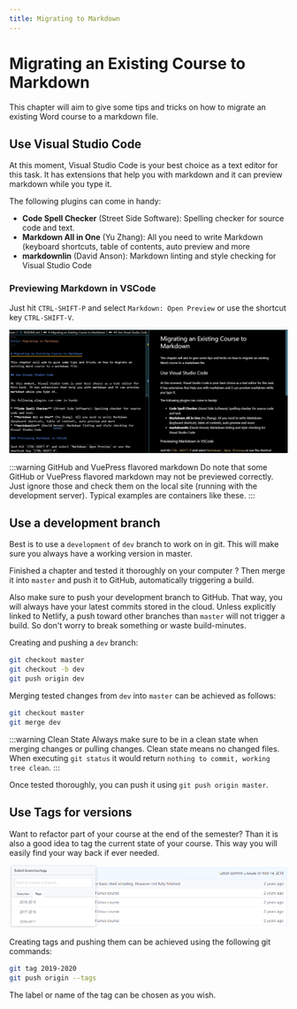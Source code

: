 ```yaml
---
title: Migrating to Markdown
---
```


# Migrating an Existing Course to Markdown

This chapter will aim to give some tips and tricks on how to migrate an existing Word course to a markdown file.

## Use Visual Studio Code

At this moment, Visual Studio Code is your best choice as a text editor for this task. It has extensions that help you with markdown and it can preview markdown while you type it.

The following plugins can come in handy:

* **Code Spell Checker** (Street Side Software): Spelling checker for source code and text.
* **Markdown All in One** (Yu Zhang): All you need to write Markdown (keyboard shortcuts, table of contents, auto preview and more
* **markdownlin** (David Anson): Markdown linting and style checking for Visual Studio Code

### Previewing Markdown in VSCode

Just hit `CTRL-SHIFT-P` and select `Markdown: Open Preview` or use the shortcut key `CTRL-SHIFT-V`.

![Markdown Preview](./assets/markdown_preview.png)

:::warning GitHub and VuePress flavored markdown
Do note that some GitHub or VuePress flavored markdown may not be previewed correctly. Just ignore those and check them on the local site (running with the development server). Typical examples are containers like these.
:::

## Use a development branch

Best is to use a `development` of `dev` branch to work on in git. This will make sure you always have a working version in master.

Finished a chapter and tested it thoroughly on your computer ? Then merge it into `master` and push it to GitHub, automatically triggering a build.

Also make sure to push your development branch to GitHub. That way, you will always have your latest commits stored in the cloud. Unless explicitly linked to Netlify, a push toward other branches than `master` will not trigger a build. So don't worry to break something or waste build-minutes.

Creating and pushing a `dev` branch:

```bash
git checkout master
git checkout -b dev
git push origin dev
```

Merging tested changes from `dev` into `master` can be achieved as follows:

```bash
git checkout master
git merge dev
```

:::warning Clean State
Always make sure to be in a clean state when merging changes or pulling changes. Clean state means no changed files. When executing `git status` it would return `nothing to commit, working tree clean`.
:::

Once tested thoroughly, you can push it using `git push origin master`.

## Use Tags for versions

Want to refactor part of your course at the end of the semester? Than it is also a good idea to tag the current state of your course. This way you will easily find your way back if ever needed.

![Tags](./assets/tags.png)

Creating tags and pushing them can be achieved using the following git commands:

```bash
git tag 2019-2020
git push origin --tags
```

The label or name of the tag can be chosen as you wish.
